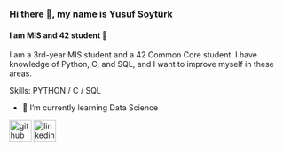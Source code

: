 ### Hi there 👋, my name is Yusuf Soytürk
#### I am MIS and 42 student 🧐
I am a 3rd-year MIS student and a 42 Common Core student. I have knowledge of Python, C, and SQL, and I want to improve myself in these areas.

Skills: PYTHON / C / SQL 

- 🌱 I’m currently learning Data Science 


[<img src='https://cdn.jsdelivr.net/npm/simple-icons@3.0.1/icons/github.svg' alt='github' height='40'>](https://github.com/yusufsoyturk)  [<img src='https://cdn.jsdelivr.net/npm/simple-icons@3.0.1/icons/linkedin.svg' alt='linkedin' height='40'>](https://www.linkedin.com/in/yusufsoyturk/)  



